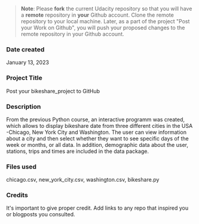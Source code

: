 >**Note**: Please **fork** the current Udacity repository so that you will have a **remote** repository in **your** Github account. Clone the remote repository to your local machine. Later, as a part of the project "Post your Work on Github", you will push your proposed changes to the remote repository in your Github account.

### Date created
January 13, 2023

### Project Title
Post your bikeshare_project to GitHub

### Description
From the previous Python course, an interactive programm was created, which allows to display bikeshare date from 
three different cities in the USA -Chicago, New York City and Washington. The user can view information about a
city and then select whether they want to see specific days of the week or months, or all data. In addition, 
demographic data about the user, stations, trips and times are included in the data package.

### Files used
chicago.csv, new_york_city.csv, washington.csv, bikeshare.py

### Credits
It's important to give proper credit. Add links to any repo that inspired you or blogposts you consulted.

